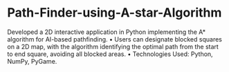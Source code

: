 # Path-Finder-using-A-star-Algorithm
Developed a 2D interactive application in Python implementing the A* algorithm for AI-based pathfinding.  • Users can designate blocked squares on a 2D map, with the algorithm identifying the optimal path from the start to  end square, avoiding all blocked areas.   • Technologies Used: Python, NumPy, PyGame. 
